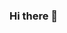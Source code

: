 ### Hi there 👋

<!--
**sngmng6506/sngmng6506** is a ✨ _special_ ✨ repository because its `README.md` (this file) appears on your GitHub profile.

Here are some ideas to get you started:


![mazandi profile](http://mazandi.herokuapp.com/api?handle={handle}&theme=warm)
